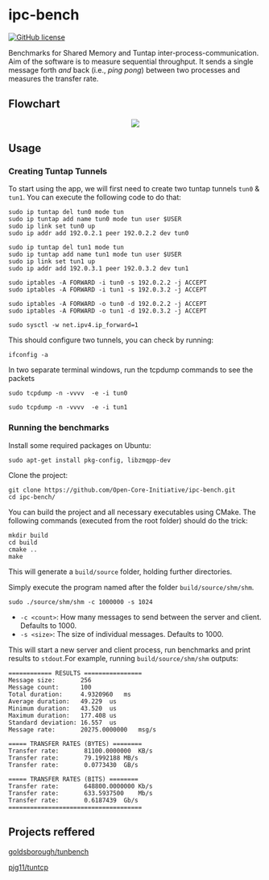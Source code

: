 # ipc-bench

[![GitHub license](https://img.shields.io/github/license/mashape/apistatus.svg?style=flat-square)](http://goldsborough.mit-license.org)

Benchmarks for Shared Memory and Tuntap inter-process-communication. Aim of the software is to measure sequential throughput. It sends a single message forth _and_ back (i.e., *ping pong*) between two processes and measures the transfer rate.


## Flowchart

<p  align="center">

<img  src="https://github.com/PrajvalRaval/ipc-bench/assets/41849970/2802a83f-a086-4444-abee-7ed93b396105">

</p>



## Usage

### Creating Tuntap Tunnels

To start using the app, we will first need to create two tuntap tunnels `tun0` & `tun1`.
You can execute the following code to do that:

```shell
sudo ip tuntap del tun0 mode tun
sudo ip tuntap add name tun0 mode tun user $USER
sudo ip link set tun0 up
sudo ip addr add 192.0.2.1 peer 192.0.2.2 dev tun0

sudo ip tuntap del tun1 mode tun
sudo ip tuntap add name tun1 mode tun user $USER
sudo ip link set tun1 up
sudo ip addr add 192.0.3.1 peer 192.0.3.2 dev tun1

sudo iptables -A FORWARD -i tun0 -s 192.0.2.2 -j ACCEPT
sudo iptables -A FORWARD -i tun1 -s 192.0.3.2 -j ACCEPT

sudo iptables -A FORWARD -o tun0 -d 192.0.2.2 -j ACCEPT
sudo iptables -A FORWARD -o tun1 -d 192.0.3.2 -j ACCEPT

sudo sysctl -w net.ipv4.ip_forward=1
```

This should configure two tunnels, you can check by running:

```shell
ifconfig -a
```

In two separate terminal windows, run the tcpdump commands to see the packets

```shell
sudo tcpdump -n -vvvv  -e -i tun0
```

```shell
sudo tcpdump -n -vvvv  -e -i tun1
```

### Running the benchmarks

Install some required packages on Ubuntu:

```shell
sudo apt-get install pkg-config, libzmqpp-dev
```

Clone the project:

```shell
git clone https://github.com/Open-Core-Initiative/ipc-bench.git
cd ipc-bench/
```

You can build the project and all necessary executables using CMake. The following commands (executed from the root folder) should do the trick:

```shell
mkdir build
cd build
cmake ..
make
```

This will generate a `build/source` folder, holding further directories.

Simply execute the program named after the folder `build/source/shm/shm`.

```shell
sudo ./source/shm/shm -c 1000000 -s 1024
```

* `-c <count>`: How many messages to send between the server and client. Defaults to 1000.
* `-s <size>`: The size of individual messages. Defaults to 1000.

This will start a new server and client process, run benchmarks and print results to `stdout`.For example, running `build/source/shm/shm` outputs:

```
============ RESULTS ================
Message size:       256
Message count:      100
Total duration:     4.9320960	ms
Average duration:   49.229	us
Minimum duration:   43.520	us
Maximum duration:   177.408	us
Standard deviation: 16.557	us
Message rate:       20275.0000000	msg/s

===== TRANSFER RATES (BYTES) ========
Transfer rate:       81100.0000000	KB/s
Transfer rate:       79.1992188	MB/s
Transfer rate:       0.0773430	GB/s

===== TRANSFER RATES (BITS) ========
Transfer rate:       648800.0000000	Kb/s
Transfer rate:       633.5937500	Mb/s
Transfer rate:       0.6187439	Gb/s
=====================================
```
## Projects reffered

[goldsborough/tunbench](https://github.com/goldsborough/ipc-bench)

[pjg11/tuntcp](https://github.com/pjg11/tuntcp.git)
